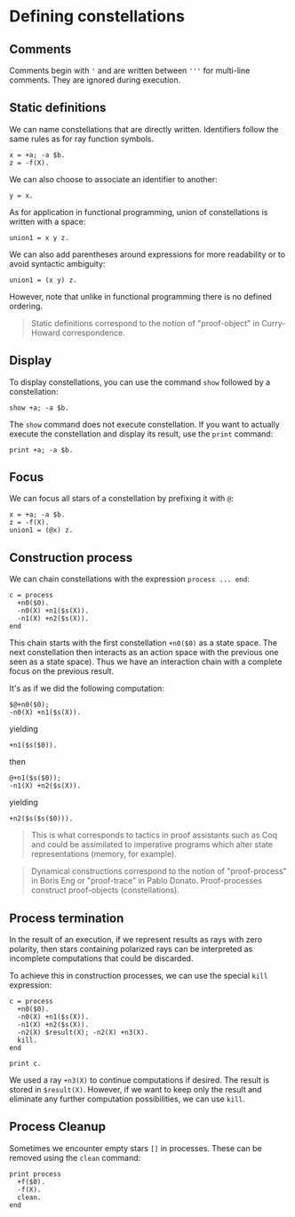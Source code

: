 # Defining constellations

## Comments

Comments begin with `'` and are written between `'''` for multi-line comments.
They are ignored during execution.

## Static definitions

We can name constellations that are directly written. Identifiers follow the
same rules as for ray function symbols.

```
x = +a; -a $b.
z = -f(X).
```

We can also choose to associate an identifier to another:

```
y = x.
```

As for application in functional programming, union of constellations is
written with a space:

```
union1 = x y z.
```

We can also add parentheses around expressions for more readability or to
avoid syntactic ambiguity:

```
union1 = (x y) z.
```

However, note that unlike in functional programming there is no defined
ordering.

> Static definitions correspond to the notion of "proof-object" in Curry-Howard correspondence.

## Display

To display constellations, you can use the command `show` followed by a
constellation:

```
show +a; -a $b.
```

The `show` command does not execute constellation. If you want to actually
execute the constellation and display its result, use the `print` command:

```
print +a; -a $b.
```

## Focus

We can focus all stars of a constellation by prefixing it with `@`:

```
x = +a; -a $b.
z = -f(X).
union1 = (@x) z.
```

## Construction process

We can chain constellations with the expression `process ... end`:

```
c = process
  +n0($0).
  -n0(X) +n1($s(X)).
  -n1(X) +n2($s(X)).
end
```

This chain starts with the first constellation `+n0($0)` as a state space. The
next constellation then interacts as an action space with the previous one 
seen as a state space). Thus we
have an interaction chain with a complete focus on the previous result.

It's as if we did the following computation:

```
$@+n0($0);
-n0(X) +n1($s(X)).
```

yielding

```
+n1($s($0)).
```

then

```
@+n1($s($0));
-n1(X) +n2($s(X)).
```

yielding

```
+n2($s($s($0))).
```

> This is what corresponds to tactics in proof assistants such as Coq and could
be assimilated to imperative programs which alter state representations
(memory, for example).

> Dynamical constructions correspond to the notion of "proof-process" in Boris
Eng or "proof-trace" in Pablo Donato. Proof-processes construct proof-objects
(constellations).

## Process termination

In the result of an execution, if we represent results as rays with zero
polarity, then stars containing polarized rays can be interpreted as
incomplete computations that could be discarded.

To achieve this in construction processes, we can use the special `kill`
expression:

```
c = process
  +n0($0).
  -n0(X) +n1($s(X)).
  -n1(X) +n2($s(X)).
  -n2(X) $result(X); -n2(X) +n3(X).
  kill.
end

print c.
```

We used a ray `+n3(X)` to continue computations if desired. The result is stored in `$result(X)`.
However, if we want to keep only the result and eliminate any further
computation possibilities, we can use `kill`.

## Process Cleanup

Sometimes we encounter empty stars `[]` in processes. These can be removed
using the `clean` command:

```
print process
  +f($0).
  -f(X).
  clean.
end
```

